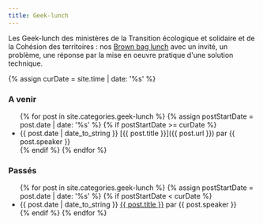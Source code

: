 ```yaml
---
title: Geek-lunch
---
```




Les Geek-lunch des ministères de la Transition écologique et solidaire et de la Cohésion des territoires : nos [Brown bag lunch](https://en.wikipedia.org/wiki/Packed_lunch) avec un invité, un problème, une réponse par la mise en oeuvre pratique d'une solution technique.

{% assign curDate = site.time | date: '%s' %}


### A venir

<ul>
  {% for post in site.categories.geek-lunch %}
  {% assign postStartDate = post.date | date: '%s' %}
    {% if postStartDate >= curDate %}
    <li>
      {{ post.date | date_to_string }} [{{ post.title }}]({{ post.url }}) par {{ post.speaker }}
    </li>
    {% endif %}
  {% endfor %}
</ul>

### Passés

<ul>
  {% for post in site.categories.geek-lunch %}
  {% assign postStartDate = post.date | date: '%s' %}
    {% if postStartDate < curDate %}
    <li>
      {{ post.date | date_to_string }} <a href="{{ post.url }}">{{ post.title }}</a> par {{ post.speaker }}
    </li>
    {% endif %}
  {% endfor %}
</ul>

<!---
Pour mémoire

- Nathann Cohen
- Machine Learning - Luc Mathis
- Git/Github - Julien Bouquillon
- Christian Quest
- API - Samuel Goldszmidt
- Gephi
- R réseaux sociaux - Stéphane Trainel
-->